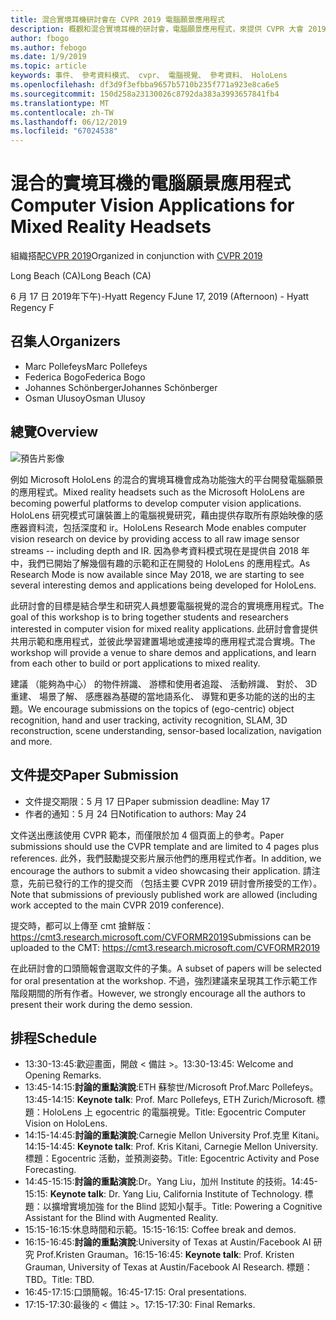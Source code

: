 ```yaml
---
title: 混合實境耳機研討會在 CVPR 2019 電腦願景應用程式
description: 概觀和混合實境耳機的研討會，電腦願景應用程式，來提供 CVPR 大會 2019 年 6 月的排程。
author: fbogo
ms.author: febogo
ms.date: 1/9/2019
ms.topic: article
keywords: 事件、 參考資料模式、 cvpr、 電腦視覺、 參考資料、 HoloLens
ms.openlocfilehash: df3d9f3efbba9657b5710b235f771a923e8ca6e5
ms.sourcegitcommit: 150d258a23130026c8792da383a3993657841fb4
ms.translationtype: MT
ms.contentlocale: zh-TW
ms.lasthandoff: 06/12/2019
ms.locfileid: "67024538"
---
```

# <a name="computer-vision-applications-for-mixed-reality-headsets"></a><span data-ttu-id="ef450-104">混合的實境耳機的電腦願景應用程式</span><span class="sxs-lookup"><span data-stu-id="ef450-104">Computer Vision Applications for Mixed Reality Headsets</span></span>

<span data-ttu-id="ef450-105">組織搭配[CVPR 2019](http://cvpr2019.thecvf.com/)</span><span class="sxs-lookup"><span data-stu-id="ef450-105">Organized in conjunction with [CVPR 2019](http://cvpr2019.thecvf.com/)</span></span>

<span data-ttu-id="ef450-106">Long Beach (CA)</span><span class="sxs-lookup"><span data-stu-id="ef450-106">Long Beach (CA)</span></span>

<span data-ttu-id="ef450-107">6 月 17 日 2019年下午)-Hyatt Regency F</span><span class="sxs-lookup"><span data-stu-id="ef450-107">June 17, 2019 (Afternoon) - Hyatt Regency F</span></span>


## <a name="organizers"></a><span data-ttu-id="ef450-108">召集人</span><span class="sxs-lookup"><span data-stu-id="ef450-108">Organizers</span></span>
* <span data-ttu-id="ef450-109">Marc Pollefeys</span><span class="sxs-lookup"><span data-stu-id="ef450-109">Marc Pollefeys</span></span>
* <span data-ttu-id="ef450-110">Federica Bogo</span><span class="sxs-lookup"><span data-stu-id="ef450-110">Federica Bogo</span></span>
* <span data-ttu-id="ef450-111">Johannes Schönberger</span><span class="sxs-lookup"><span data-stu-id="ef450-111">Johannes Schönberger</span></span>
* <span data-ttu-id="ef450-112">Osman Ulusoy</span><span class="sxs-lookup"><span data-stu-id="ef450-112">Osman Ulusoy</span></span>

## <a name="overview"></a><span data-ttu-id="ef450-113">總覽</span><span class="sxs-lookup"><span data-stu-id="ef450-113">Overview</span></span>

![預告片影像](images/cvpr2019_teaser2.jpg)

<span data-ttu-id="ef450-115">例如 Microsoft HoloLens 的混合的實境耳機會成為功能強大的平台開發電腦願景的應用程式。</span><span class="sxs-lookup"><span data-stu-id="ef450-115">Mixed reality headsets such as the Microsoft HoloLens are becoming powerful platforms to develop computer vision applications.</span></span> <span data-ttu-id="ef450-116">HoloLens 研究模式可讓裝置上的電腦視覺研究，藉由提供存取所有原始映像的感應器資料流，包括深度和 ir。</span><span class="sxs-lookup"><span data-stu-id="ef450-116">HoloLens Research Mode enables computer vision research on device by providing access to all raw image sensor streams -- including depth and IR.</span></span> <span data-ttu-id="ef450-117">因為參考資料模式現在是提供自 2018 年中，我們已開始了解幾個有趣的示範和正在開發的 HoloLens 的應用程式。</span><span class="sxs-lookup"><span data-stu-id="ef450-117">As Research Mode is now available since May 2018, we are starting to see several interesting demos and applications being developed for HoloLens.</span></span> 

<span data-ttu-id="ef450-118">此研討會的目標是結合學生和研究人員想要電腦視覺的混合的實境應用程式。</span><span class="sxs-lookup"><span data-stu-id="ef450-118">The goal of this workshop is to bring together students and researchers interested in computer vision for mixed reality applications.</span></span> <span data-ttu-id="ef450-119">此研討會會提供共用示範和應用程式，並彼此學習建置場地或連接埠的應用程式混合實境。</span><span class="sxs-lookup"><span data-stu-id="ef450-119">The workshop will provide a venue to share demos and applications, and learn from each other to build or port applications to mixed reality.</span></span> 

<span data-ttu-id="ef450-120">建議 （能夠為中心） 的物件辨識、 游標和使用者追蹤、 活動辨識、 對於、 3D 重建、 場景了解、 感應器為基礎的當地語系化、 導覽和更多功能的送的出的主題。</span><span class="sxs-lookup"><span data-stu-id="ef450-120">We encourage submissions on the topics of (ego-centric) object recognition, hand and user tracking, activity recognition, SLAM, 3D reconstruction, scene understanding, sensor-based localization, navigation and more.</span></span>

## <a name="paper-submission"></a><span data-ttu-id="ef450-121">文件提交</span><span class="sxs-lookup"><span data-stu-id="ef450-121">Paper Submission</span></span>
* <span data-ttu-id="ef450-122">文件提交期限：5 月 17 日</span><span class="sxs-lookup"><span data-stu-id="ef450-122">Paper submission deadline: May 17</span></span>
* <span data-ttu-id="ef450-123">作者的通知：5 月 24 日</span><span class="sxs-lookup"><span data-stu-id="ef450-123">Notification to authors: May 24</span></span>

<span data-ttu-id="ef450-124">文件送出應該使用 CVPR 範本，而僅限於加 4 個頁面上的參考。</span><span class="sxs-lookup"><span data-stu-id="ef450-124">Paper submissions should use the CVPR template and are limited to 4 pages plus references.</span></span> <span data-ttu-id="ef450-125">此外，我們鼓勵提交影片展示他們的應用程式作者。</span><span class="sxs-lookup"><span data-stu-id="ef450-125">In addition, we encourage the authors to submit a video showcasing their application.</span></span>
<span data-ttu-id="ef450-126">請注意，先前已發行的工作的提交而 （包括主要 CVPR 2019 研討會所接受的工作）。</span><span class="sxs-lookup"><span data-stu-id="ef450-126">Note that submissions of previously published work are allowed (including work accepted to the main CVPR 2019 conference).</span></span> 

<span data-ttu-id="ef450-127">提交時，都可以上傳至 cmt 搶鮮版： https://cmt3.research.microsoft.com/CVFORMR2019</span><span class="sxs-lookup"><span data-stu-id="ef450-127">Submissions can be uploaded to the CMT: https://cmt3.research.microsoft.com/CVFORMR2019</span></span>

<span data-ttu-id="ef450-128">在此研討會的口頭簡報會選取文件的子集。</span><span class="sxs-lookup"><span data-stu-id="ef450-128">A subset of papers will be selected for oral presentation at the workshop.</span></span> <span data-ttu-id="ef450-129">不過，強烈建議來呈現其工作示範工作階段期間的所有作者。</span><span class="sxs-lookup"><span data-stu-id="ef450-129">However, we strongly encourage all the authors to present their work during the demo session.</span></span>


## <a name="schedule"></a><span data-ttu-id="ef450-130">排程</span><span class="sxs-lookup"><span data-stu-id="ef450-130">Schedule</span></span>
* <span data-ttu-id="ef450-131">13:30-13:45:歡迎畫面，開啟 < 備註 >。</span><span class="sxs-lookup"><span data-stu-id="ef450-131">13:30-13:45: Welcome and Opening Remarks.</span></span>
* <span data-ttu-id="ef450-132">13:45-14:15:**討論的重點演說**:ETH 蘇黎世/Microsoft Prof.Marc Pollefeys。</span><span class="sxs-lookup"><span data-stu-id="ef450-132">13:45-14:15: **Keynote talk**: Prof. Marc Pollefeys, ETH Zurich/Microsoft.</span></span> <span data-ttu-id="ef450-133">標題：HoloLens 上 egocentric 的電腦視覺。</span><span class="sxs-lookup"><span data-stu-id="ef450-133">Title: Egocentric Computer Vision on HoloLens.</span></span>
* <span data-ttu-id="ef450-134">14:15-14:45:**討論的重點演說**:Carnegie Mellon University Prof.克里 Kitani。</span><span class="sxs-lookup"><span data-stu-id="ef450-134">14:15-14:45: **Keynote talk**: Prof. Kris Kitani, Carnegie Mellon University.</span></span> <span data-ttu-id="ef450-135">標題：Egocentric 活動，並預測姿勢。</span><span class="sxs-lookup"><span data-stu-id="ef450-135">Title: Egocentric Activity and Pose Forecasting.</span></span>
* <span data-ttu-id="ef450-136">14:45-15:15:**討論的重點演說**:Dr。Yang Liu，加州 Institute 的技術。</span><span class="sxs-lookup"><span data-stu-id="ef450-136">14:45-15:15: **Keynote talk**: Dr. Yang Liu, California Institute of Technology.</span></span> <span data-ttu-id="ef450-137">標題：以擴增實境加強 for the Blind 認知小幫手。</span><span class="sxs-lookup"><span data-stu-id="ef450-137">Title: Powering a Cognitive Assistant for the Blind with Augmented Reality.</span></span>
* <span data-ttu-id="ef450-138">15:15-16:15:休息時間和示範。</span><span class="sxs-lookup"><span data-stu-id="ef450-138">15:15-16:15: Coffee break and demos.</span></span>
* <span data-ttu-id="ef450-139">16:15-16:45:**討論的重點演說**:University of Texas at Austin/Facebook AI 研究 Prof.Kristen Grauman。</span><span class="sxs-lookup"><span data-stu-id="ef450-139">16:15-16:45: **Keynote talk**: Prof. Kristen Grauman, University of Texas at Austin/Facebook AI Research.</span></span> <span data-ttu-id="ef450-140">標題：TBD。</span><span class="sxs-lookup"><span data-stu-id="ef450-140">Title: TBD.</span></span>
* <span data-ttu-id="ef450-141">16:45-17:15:口頭簡報。</span><span class="sxs-lookup"><span data-stu-id="ef450-141">16:45-17:15: Oral presentations.</span></span>
* <span data-ttu-id="ef450-142">17:15-17:30:最後的 < 備註 >。</span><span class="sxs-lookup"><span data-stu-id="ef450-142">17:15-17:30: Final Remarks.</span></span>
